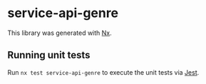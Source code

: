 # service-api-genre

This library was generated with [Nx](https://nx.dev).

## Running unit tests

Run `nx test service-api-genre` to execute the unit tests via [Jest](https://jestjs.io).
